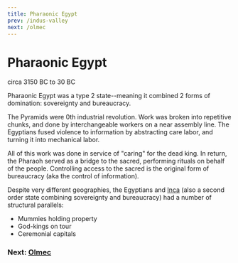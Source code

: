 ```yaml
---
title: Pharaonic Egypt
prev: /indus-valley
next: /olmec
---
```


# Pharaonic Egypt

circa 3150 BC to 30 BC

Pharaonic Egypt was a type 2 state--meaning it combined 2 forms of domination: sovereignty and bureaucracy.

The Pyramids were 0th industrial revolution.
Work was broken into repetitive chunks,
and done by interchangeable workers on a near assembly line.
The Egyptians fused violence to information by abstracting care labor, and turning it into mechanical labor.

All of this work was done in service of "caring" for the dead king.
In return, the Pharaoh served as a bridge to the sacred, performing rituals on behalf of the people.
Controlling access to the sacred is the original form of bureaucracy (aka the control of information).

Despite very different geographies, the Egyptians and [Inca](/inca) (also a second order state combining sovereignty and bureaucracy) had a number of structural parallels:
- Mummies holding property
- God-kings on tour
- Ceremonial capitals

### Next: [Olmec](/olmec)
